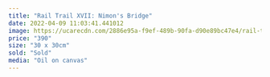 ```yaml
---
title: "Rail Trail XVII: Nimon's Bridge"
date: 2022-04-09 11:03:41.441012
image: https://ucarecdn.com/2886e95a-f9ef-489b-90fa-d90e89bc47e4/rail-trail-xvii-nimon-s-bridge.jpg
price: "390"
size: "30 x 30cm"
sold: "Sold"
media: "Oil on canvas"
---
```


